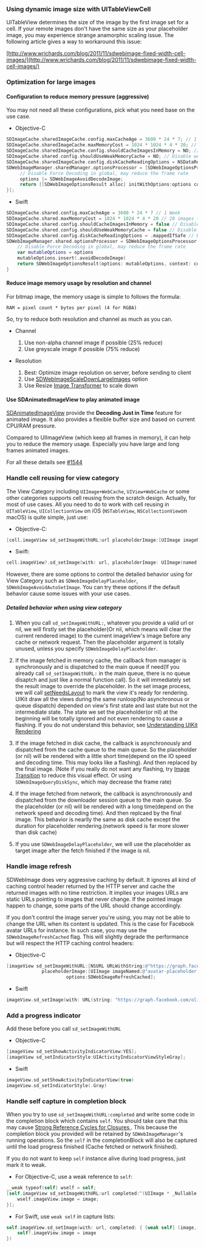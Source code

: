 ### Using dynamic image size with UITableViewCell

UITableView determines the size of the image by the first image set for a cell. If your remote images
don't have the same size as your placeholder image, you may experience strange anamorphic scaling issue.
The following article gives a way to workaround this issue:

[http://www.wrichards.com/blog/2011/11/sdwebimage-fixed-width-cell-images/](http://www.wrichards.com/blog/2011/11/sdwebimage-fixed-width-cell-images/)

### Optimization for large images

#### Configuration to reduce memory pressure (aggressive)

You may not need all these configurations, pick what you need base on the use case.

+ Objective-C

```objective-c
SDImageCache.sharedImageCache.config.maxCacheAge = 3600 * 24 * 7; // 1 Week
SDImageCache.sharedImageCache.maxMemoryCost = 1024 * 1024 * 4 * 20; // 20 images (1024 * 1024 pixels)
SDImageCache.sharedImageCache.config.shouldCacheImagesInMemory = NO; // Disable memory cache, may cause cell-reusing flash because disk query is async
SDImageCache.shared.config.shouldUseWeakMemoryCache = NO; // Disable weak cache, may see blank when return from background because memory cache is purged under pressure
SDImageCache.sharedImageCache.config.diskCacheReadingOptions = NSDataReadingMappedIfSafe; // Use mmap for disk cache query
SDWebImageManager.sharedManager.optionsProcessor = [SDWebImageOptionsProcessor optionsProcessorWithBlock:^SDWebImageOptionsResult * _Nullable(NSURL * _Nullable url, SDWebImageOptions options, SDWebImageContext * _Nullable context) {
     // Disable Force Decoding in global, may reduce the frame rate
     options |= SDWebImageAvoidDecodeImage;
     return [[SDWebImageOptionsResult alloc] initWithOptions:options context:context];
}];
```

+ Swift

```swift
SDImageCache.shared.config.maxCacheAge = 3600 * 24 * 7 // 1 Week
SDImageCache.shared.maxMemoryCost = 1024 * 1024 * 4 * 20 // 20 images (1024 * 1024 pixels)
SDImageCache.shared.config.shouldCacheImagesInMemory = false // Disable memory cache, may cause cell-reusing flash because disk query is async
SDImageCache.shared.config.shouldUseWeakMemoryCache = false // Disable weak cache, may see blank when return from background because memory cache is purged under pressure
SDImageCache.shared.config.diskCacheReadingOptions = .mappedIfSafe // Use mmap for disk cache query
SDWebImageManager.shared.optionsProcessor = SDWebImageOptionsProcessor() { url, options, context in
    // Disable Force Decoding in global, may reduce the frame rate
    var mutableOptions = options
    mutableOptions.insert(.avoidDecodeImage)
    return SDWebImageOptionsResult(options: mutableOptions, context: context)
}
```

#### Reduce image memory usage by resolution and channel

For bitmap image, the memory usage is simple to follows the formula:

`RAM = pixel count * bytes per pixel (4 for RGBA)`

So, try to reduce both resolution and channel as much as you can.

+ Channel
  1. Use non-alpha channel image if possible (25% reduce)
  2. Use greyscale image if possible (75% reduce)

+ Resolution
  1. Best: Optimize image resolution on server, before sending to client
  2. Use [SDWebImageScaleDownLargeImages](https://sdwebimage.github.io/Enums/SDWebImageOptions.html#/c:@E@SDWebImageOptions@SDWebImageScaleDownLargeImages) option
  3. Use Resize [Image Transformer](https://github.com/SDWebImage/SDWebImage/wiki/Advanced-Usage#image-transformer-50) to scale down

#### Use SDAnimatedImageView to play animated image

[SDAnimatedImageView](https://github.com/SDWebImage/SDWebImage/wiki/Advanced-Usage#animated-image-50) provide the **Decoding Just in Time** feature for animated image. It also provides a flexible buffer size and based on current CPU/RAM pressure.

Compared to UIImageView (which keep all frames in memory), it can help you to reduce the memory usage. Especially you have large and long frames animated images. 

For all these details see [#1544](https://github.com/SDWebImage/SDWebImage/issues/1544#issuecomment-423445538)

### Handle cell reusing for view category

The View Category including `UIImage+WebCache`, `UIView+WebCache` or some other categories supports cell reusing from the scratch design. Actually, for most of use cases. All you need to do to work with cell reusing in `UITableView`, `UICollectionView` on iOS (`NSTableView`, `NSCollectionView`on macOS) is quite simple, just use:

* Objective-C:

```objective-c
[cell.imageView sd_setImageWithURL:url placeholderImage:[UIImage imageNamed:@"placeholder"]];
```

* Swift:

```swift
cell.imageView?.sd_setImage(with: url, placeholderImage: UIImage(named: “placeholder"))
```

However, there are some options to control the detailed behavior using for View Category such as `SDWebImageDelayPlaceholder`, `SDWebImageAvoidAutoSetImage`. You can try these options if the default behavior cause some issues with your use cases.

##### Detailed behavior when using view category

1. When you call `sd_setImageWithURL:`, whatever you provide a valid url or nil, we will firstly set the placeholder(Or nil, which means will clear the current rendered image) to the current imageView's image before any cache or network request. Then the placeholder argument is totally unused, unless you specify `SDWebImageDelayPlaceholder`.

2. If the image fetched in memory cache, the callback from manager is synchronously and is dispatched to the main queue if need(If you already call `sd_setImageWithURL:` in the main queue, there is no queue disaptch and just like a normal function call). So it will immediately set the result image to override the placeholder. In the set image process, we will call [setNeedsLayout](https://developer.apple.com/documentation/uikit/uiview/1622601-setneedslayout) to mark the view it's ready for rendering. UIKit draw all the views during the same runloop(No asynchronous or queue dispatch) depended on view's first state and last state but not the intermediate state. The state we set the placeholder(or nil) at the beginning will be totally ignored and not even rendering to cause a flashing. If you do not understand this behavior, see [Understanding UIKit Rendering](https://developer.apple.com/videos/play/wwdc2011/121/)

3. If the image fetched in disk cache, the callback is asynchronously and dispatched from the cache queue to the main queue. So the placeholder (or nil) will be rendered with a little short time(depend on the IO speed and decoding time. This may looks like a flashing). And then replaced by the final image. (Note if you really do not want any flashing, try [Image Transition](https://github.com/rs/SDWebImage/wiki/Advanced-Usage#image-transition-430) to reduce this visual effect. Or using `SDWebImageQueryDiskSync`, which may decrease the frame rate)

4. If the image fetched from network, the callback is asynchronously and dispatched from the downloader session queue to the main queue. So the placeholder (or nil) will be rendered with a long time(depend on the network speed and decoding time). And then replcaed by the final image. This behavior is nearlly the same as disk cache except the duration for placeholder rendering.(network speed is far more slower than disk cache)

5. If you use `SDWebImageDelayPlaceholder`, we will use the placeholder as target image after the fetch finished if the image is nil.


### Handle image refresh

SDWebImage does very aggressive caching by default. It ignores all kind of caching control header returned by the HTTP server and cache the returned images with no time restriction. It implies your images URLs are static URLs pointing to images that never change. If the pointed image happen to change, some parts of the URL should change accordingly.

If you don't control the image server you're using, you may not be able to change the URL when its content is updated. This is the case for Facebook avatar URLs for instance. In such case, you may use the `SDWebImageRefreshCached` flag. This will slightly degrade the performance but will respect the HTTP caching control headers:

* Objective-C

``` objective-c
[imageView sd_setImageWithURL:[NSURL URLWithString:@"https://graph.facebook.com/olivier.poitrey/picture"]
             placeholderImage:[UIImage imageNamed:@"avatar-placeholder.png"]
                      options:SDWebImageRefreshCached];
```

* Swift

```swift
imageView.sd_setImage(with: URL(string: "https://graph.facebook.com/olivier.poitrey/picture"), placeholderImage: UIImage(named: "avatar-placeholder.png"), options: .refreshCached)
```

### Add a progress indicator

Add these before you call ```sd_setImageWithURL```

* Objective-C

``` objective-c
[imageView sd_setShowActivityIndicatorView:YES];
[imageView sd_setIndicatorStyle:UIActivityIndicatorViewStyleGray];
```

* Swift

``` swift
imageView.sd_setShowActivityIndicatorView(true)
imageView.sd_setIndicatorStyle(.Gray)
```

### Handle self capture in completion block

When you try to use `sd_setImageWithURL:completed` and write some code in the completion block which contains `self`. You should take care that this may cause [Strong Reference Cycles for Closures
](https://developer.apple.com/library/content/documentation/Swift/Conceptual/Swift_Programming_Language/AutomaticReferenceCounting.html#//apple_ref/doc/uid/TP40014097-CH20-ID56). This because the completion block you provided will be retained by `SDWebImageManager`'s running operations. So the `self` in the completionBlock will also be captured until the load progress finished (Cache fetched or network finished).

If you do not want to keep `self` instance alive during load progress, just mark it to weak.

+ For Objective-C, use a weak reference to `self`:

```objective-c
__weak typeof(self) wself = self;
[self.imageView sd_setImageWithURL:url completed:^(UIImage * _Nullable image, NSError * _Nullable error, SDImageCacheType cacheType, NSURL * _Nullable imageURL) {
    wself.imageView.image = image;
}];
```

+ For Swift, use `weak self` in capture lists:

```swift
self.imageView.sd_setImage(with: url, completed: { [weak self] (image, error, cacheType, imageURL) in
    self?.imageView.image = image
})
```